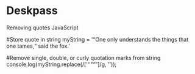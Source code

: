 # Deskpass
Removing quotes JavaScript

#Store quote in string
myString = '“One only understands the things that one tames,“ said the fox.'

#Remove single, double, or curly quotation marks from string
console.log(myString.replace(/['‘’"“”]/g, ''));


